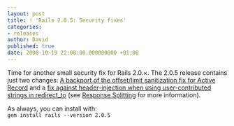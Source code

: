 ```yaml
---
layout: post
title: ! 'Rails 2.0.5: Security fixes'
categories:
- releases
author: David
published: true
date: 2008-10-19 22:08:00.000000000 +01:00
---
```

<p>Time for another small security fix for Rails 2.0.&#215;. The 2.0.5 release contains just two changes: <a href="http://github.com/rails/rails/commit/213f31513e4cb640fa3ed45f387f221401023646">A backport of the offset/limit sanitization fix for Active Record</a> and a <a href="http://github.com/rails/rails/commit/7282ed863ca7e6f928bae9162c9a63a98775a19d">fix against header-injection when using user-contributed strings in redirect_to</a> (see <a href="http://weblog.rubyonrails.org/2008/10/19/response-splitting-risk">Response Splitting</a> for more information).</p>
<p>As always, you can install with:<br/> <code>gem install rails --version 2.0.5</code></p>